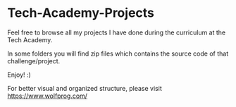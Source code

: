 # Tech-Academy-Projects
Feel free to browse all my projects I have done during the curriculum at the Tech Academy.

In some folders you will find zip files which contains the source code of that challenge/project.

Enjoy! :)

For better visual and organized structure, please visit https://www.wolfprog.com/
